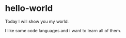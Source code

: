 # hello-world
Today I will show you my world.

I like some code languages and i want to learn all of them.
